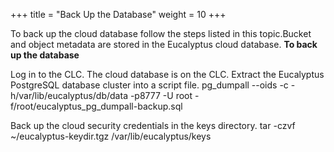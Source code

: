 +++
title = "Back Up the Database"
weight = 10
+++

To back up the cloud database follow the steps listed in this topic.Bucket and object metadata are stored in the Eucalyptus cloud database. **To back up the database** 

Log in to the CLC. The cloud database is on the CLC. Extract the Eucalyptus PostgreSQL database cluster into a script file. 
    pg_dumpall --oids -c -h/var/lib/eucalyptus/db/data -p8777 -U root -f/root/eucalyptus_pg_dumpall-backup.sql

Back up the cloud security credentials in the keys directory. 
    tar -czvf ~/eucalyptus-keydir.tgz /var/lib/eucalyptus/keys

